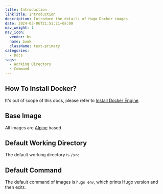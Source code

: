 ```yaml
---
title: Introduction
linkTitle: Introduction
description: Introduce the details of Hugo Docker images.
date: 2024-03-06T21:51:21+08:00
nav_weight: 1
nav_icon:
  vendor: bs
  name: book
  className: text-primary
categories:
  - Docs
tags:
  - Working Directory
  - Command
---
```


## How To Install Docker?

It's out of scope of this docs, please refer to [Install Docker Engine](https://docs.docker.com/engine/install/).

## Base Image

All images are [Alpine](https://hub.docker.com/_/alpine) based.

## Default Working Directory

The default working directory is `/src`.

## Default Command

The default command of images is `hugo env`, which prints Hugo version and then exits.
